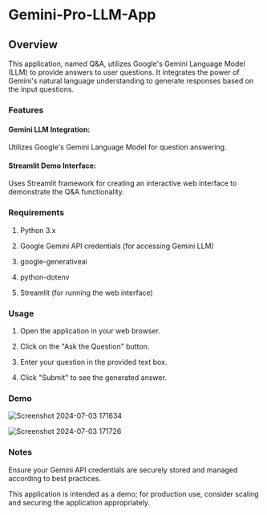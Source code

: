 # Gemini-Pro-LLM-App
## Overview
This application, named Q&A, utilizes Google's Gemini Language Model (LLM) to provide answers to user questions. It integrates the power of Gemini's natural language understanding to generate responses based on the input questions.

### Features
#### Gemini LLM Integration: 
Utilizes Google's Gemini Language Model for question answering.

#### Streamlit Demo Interface: 
Uses Streamlit framework for creating an interactive web interface to demonstrate the Q&A functionality.

### Requirements
1. Python 3.x 

2. Google Gemini API credentials (for accessing Gemini LLM)

3. google-generativeai

4. python-dotenv

5. Streamlit (for running the web interface)

### Usage

1. Open the application in your web browser.
   
2. Click on the "Ask the Question" button.

3. Enter your question in the provided text box.

4. Click "Submit" to see the generated answer.


### Demo

![Screenshot 2024-07-03 171634](https://github.com/VarshaYK/Gemini-Pro-LLM-App/assets/31321685/cce53d9d-ecf1-4927-aa67-d941ef1f24ef)


![Screenshot 2024-07-03 171726](https://github.com/VarshaYK/Gemini-Pro-LLM-App/assets/31321685/f45f163f-2e6d-4f14-88f2-00485c1b4210)



### Notes

Ensure your Gemini API credentials are securely stored and managed according to best practices.

This application is intended as a demo; for production use, consider scaling and securing the application appropriately.
